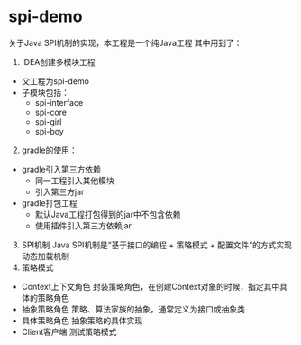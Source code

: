# spi-demo
关于Java SPI机制的实现，本工程是一个纯Java工程
其中用到了：
1. IDEA创建多模块工程
- 父工程为spi-demo
- 子模块包括：
  - spi-interface
  - spi-core
  - spi-girl
  - spi-boy
2. gradle的使用：
- gradle引入第三方依赖
  - 同一工程引入其他模块
  - 引入第三方jar
- gradle打包工程
  - 默认Java工程打包得到的jar中不包含依赖
  - 使用插件引入第三方依赖jar
3. SPI机制
Java SPI机制是“基于接口的编程 + 策略模式 + 配置文件“的方式实现动态加载机制
4. 策略模式
- Context上下文角色
  封装策略角色，在创建Context对象的时候，指定其中具体的策略角色
- 抽象策略角色
  策略、算法家族的抽象，通常定义为接口或抽象类
- 具体策略角色
  抽象策略的具体实现
- Client客户端
  测试策略模式

